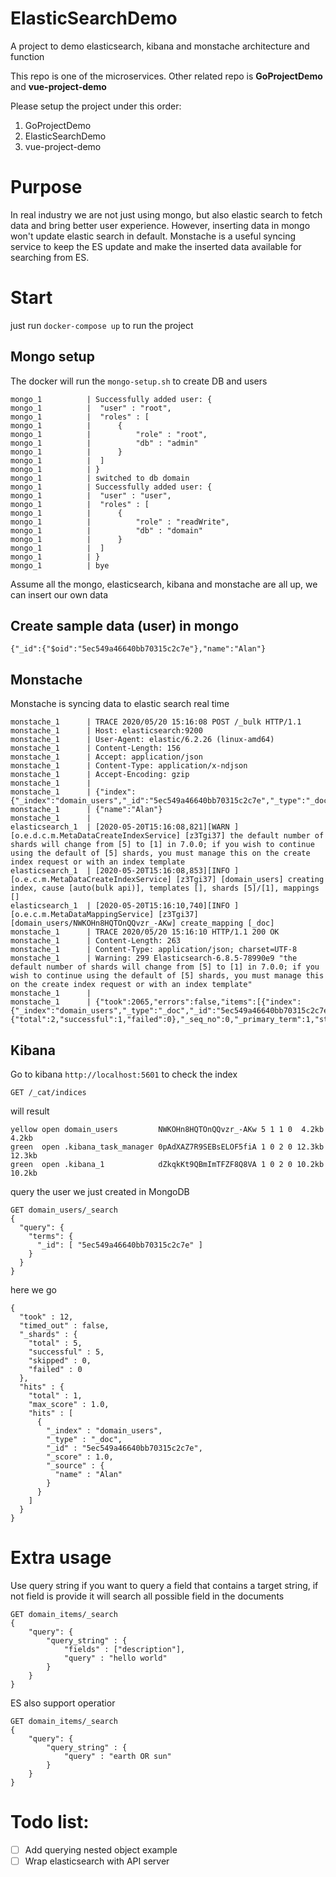 # ElasticSearchDemo

A project to demo elasticsearch, kibana and monstache architecture and function

This repo is one of the microservices. Other related repo is <b>GoProjectDemo</b> and <b>vue-project-demo</b>

Please setup the project under this order:

1. GoProjectDemo
2. ElasticSearchDemo
3. vue-project-demo

# Purpose

In real industry we are not just using mongo, but also elastic search to fetch data and bring better user experience. However, inserting data in mongo won't update elastic search in default. Monstache is a useful syncing service to keep the ES update and make the inserted data available for searching from ES.

# Start

just run `docker-compose up` to run the project

## Mongo setup

The docker will run the `mongo-setup.sh` to create DB and users

```
mongo_1          | Successfully added user: {
mongo_1          | 	"user" : "root",
mongo_1          | 	"roles" : [
mongo_1          | 		{
mongo_1          | 			"role" : "root",
mongo_1          | 			"db" : "admin"
mongo_1          | 		}
mongo_1          | 	]
mongo_1          | }
mongo_1          | switched to db domain
mongo_1          | Successfully added user: {
mongo_1          | 	"user" : "user",
mongo_1          | 	"roles" : [
mongo_1          | 		{
mongo_1          | 			"role" : "readWrite",
mongo_1          | 			"db" : "domain"
mongo_1          | 		}
mongo_1          | 	]
mongo_1          | }
mongo_1          | bye
```

Assume all the mongo, elasticsearch, kibana and monstache are all up, we can insert our own data

## Create sample data (user) in mongo

```
{"_id":{"$oid":"5ec549a46640bb70315c2c7e"},"name":"Alan"}
```

## Monstache

Monstache is syncing data to elastic search real time

```
monstache_1      | TRACE 2020/05/20 15:16:08 POST /_bulk HTTP/1.1
monstache_1      | Host: elasticsearch:9200
monstache_1      | User-Agent: elastic/6.2.26 (linux-amd64)
monstache_1      | Content-Length: 156
monstache_1      | Accept: application/json
monstache_1      | Content-Type: application/x-ndjson
monstache_1      | Accept-Encoding: gzip
monstache_1      |
monstache_1      | {"index":{"_index":"domain_users","_id":"5ec549a46640bb70315c2c7e","_type":"_doc","version":6828945447420166145,"version_type":"external"}}
monstache_1      | {"name":"Alan"}
monstache_1      |
elasticsearch_1  | [2020-05-20T15:16:08,821][WARN ][o.e.d.c.m.MetaDataCreateIndexService] [z3Tgi37] the default number of shards will change from [5] to [1] in 7.0.0; if you wish to continue using the default of [5] shards, you must manage this on the create index request or with an index template
elasticsearch_1  | [2020-05-20T15:16:08,853][INFO ][o.e.c.m.MetaDataCreateIndexService] [z3Tgi37] [domain_users] creating index, cause [auto(bulk api)], templates [], shards [5]/[1], mappings []
elasticsearch_1  | [2020-05-20T15:16:10,740][INFO ][o.e.c.m.MetaDataMappingService] [z3Tgi37] [domain_users/NWKOHn8HQTOnQQvzr_-AKw] create_mapping [_doc]
monstache_1      | TRACE 2020/05/20 15:16:10 HTTP/1.1 200 OK
monstache_1      | Content-Length: 263
monstache_1      | Content-Type: application/json; charset=UTF-8
monstache_1      | Warning: 299 Elasticsearch-6.8.5-78990e9 "the default number of shards will change from [5] to [1] in 7.0.0; if you wish to continue using the default of [5] shards, you must manage this on the create index request or with an index template"
monstache_1      |
monstache_1      | {"took":2065,"errors":false,"items":[{"index":{"_index":"domain_users","_type":"_doc","_id":"5ec549a46640bb70315c2c7e","_version":6828945447420166145,"result":"created","_shards":{"total":2,"successful":1,"failed":0},"_seq_no":0,"_primary_term":1,"status":201}}]}

```

## Kibana

Go to kibana `http://localhost:5601` to check the index

```
GET /_cat/indices
```

will result

```
yellow open domain_users         NWKOHn8HQTOnQQvzr_-AKw 5 1 1 0  4.2kb  4.2kb
green  open .kibana_task_manager 0pAdXAZ7R9SEBsELOF5fiA 1 0 2 0 12.3kb 12.3kb
green  open .kibana_1            dZkqkKt9QBmImTFZF8Q8VA 1 0 2 0 10.2kb 10.2kb
```

query the user we just created in MongoDB

```
GET domain_users/_search
{
  "query": {
    "terms": {
      "_id": [ "5ec549a46640bb70315c2c7e" ]
    }
  }
}
```

here we go

```
{
  "took" : 12,
  "timed_out" : false,
  "_shards" : {
    "total" : 5,
    "successful" : 5,
    "skipped" : 0,
    "failed" : 0
  },
  "hits" : {
    "total" : 1,
    "max_score" : 1.0,
    "hits" : [
      {
        "_index" : "domain_users",
        "_type" : "_doc",
        "_id" : "5ec549a46640bb70315c2c7e",
        "_score" : 1.0,
        "_source" : {
          "name" : "Alan"
        }
      }
    ]
  }
}

```

# Extra usage

Use query string if you want to query a field that contains a target string, if not field is provide it will search all possible field in the documents

```
GET domain_items/_search
{
    "query": {
        "query_string" : {
            "fields" : ["description"],
            "query" : "hello world"
        }
    }
}
```

ES also support operatior

```
GET domain_items/_search
{
    "query": {
        "query_string" : {
            "query" : "earth OR sun"
        }
    }
}
```

# Todo list:

- [ ] Add querying nested object example
- [ ] Wrap elasticsearch with API server
